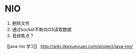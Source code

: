 # NIO
1. 删除文件
2. 通过socket不断向OS读取数据
3. 音频焦点？

【java nio 学习】
http://wiki.jikexueyuan.com/project/java-nio/








